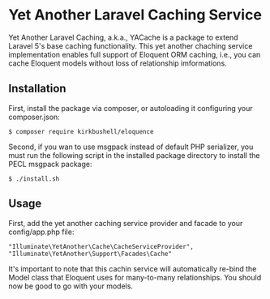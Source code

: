 # Yet Another Laravel Caching Service

Yet Another Laravel Caching, a.k.a., YACache is a package to extend Laravel 5's base caching
functionality.
This yet another chaching service implementation enables full support of Eloquent ORM caching,
i.e., you can cache Eloquent models without loss of relationship imformations.

## Installation

First, install the package via composer, or autoloading it configuring your composer.json:

    $ composer require kirkbushell/eloquence

Second, if you wan to use msgpack instead of default PHP serializer, you must run the following
script in the installed package directory to install the PECL msgpack package:

    $ ./install.sh

## Usage

First, add the yet another caching service provider and facade to your config/app.php file:

    "Illuminate\YetAnother\Cache\CacheServiceProvider",
    "Illuminate\YetAnother\Support\Facades\Cache"

It's important to note that this cachin service will automatically re-bind the Model
class that Eloquent uses for many-to-many relationships. You should now be good to go with
your models.